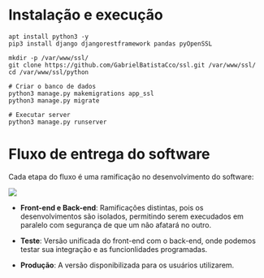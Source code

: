 # Instalação e execução

```
apt install python3 -y
pip3 install django djangorestframework pandas pyOpenSSL
```

```
mkdir -p /var/www/ssl/
git clone https://github.com/GabrielBatistaCco/ssl.git /var/www/ssl/
cd /var/www/ssl/python

# Criar o banco de dados
python3 manage.py makemigrations app_ssl
python3 manage.py migrate

# Executar server
python3 manage.py runserver
```

# Fluxo de entrega do software

Cada etapa do fluxo é uma ramificação no desenvolvimento do software:

<img src="./django/projeto_ssl/Fluxo-entrega.png">

- **Front-end e Back-end**: Ramificações distintas, pois os desenvolvimentos são isolados, permitindo serem execudados em paralelo com segurança de que um não afatará no outro.

- **Teste**: Versão unificada do front-end com o back-end, onde podemos testar sua integração e as funcionlidades programadas.

- **Produção**: A versão disponibilizada para os usuários utilizarem.